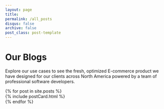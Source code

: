 ```yaml
---
layout: page
title:
permalink: /all_posts
disqus: false
archive: false
post_class: post-template
---
```


<div class="bg-white text-zinc-900 overflow-hidden relative z-10 lg:py-5 sm:py-32 xs:py-16 md:py-5">
    <div class="container mx-auto max-w-7xl px-6 lg:px-8 md:py-12">
        <div class="grid grid-cols-12 mb-1">
            <div class="col-span-12 md:col-span-8">
                <div class="mb-12">
                    <h1 class="text-3xl font-bold leading-tight md:text-[45px] mb-4">
                        Our Blogs
                    </h1>
                    <p class="text-lg opacity-80 leading-8">
                        Explore our use cases to see the fresh, optimized E-commerce
                        product we have designed for our clients across North America
                        powered by a team of professional software developers.
                    </p>
                </div>
            </div>
        </div>
        <div class="grid grid-cols-12 gap-6">
            {% for post in site.posts %}
                <div class="col-span-12 lg:col-span-4 md:col-span-6">
                    {% include postCard.html %}
                </div>
            {% endfor %}
        </div>
    </div>
</div>
